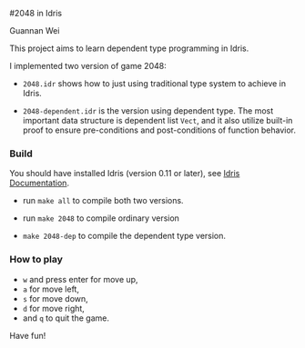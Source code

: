 #2048 in Idris

Guannan Wei

This project aims to learn dependent type programming in Idris. 

I implemented two version of game 2048:

* `2048.idr` shows how to just using traditional type system to achieve in Idris.

* `2048-dependent.idr` is the version using dependent type. The most important data structure is dependent list `Vect`, and it also utilize built-in proof to ensure pre-conditions and post-conditions of function behavior.

### Build

You should have installed Idris (version 0.11 or later), see [Idris Documentation](http://www.idris-lang.org/download/).
* run `make all` to compile both two versions.

* run `make 2048` to compile ordinary version

* `make 2048-dep` to compile the dependent type version.

### How to play

* `w` and press enter for move up,
* `a` for move left, 
* `s` for move down,
* `d` for move right,
* and `q` to quit the game.

Have fun!



